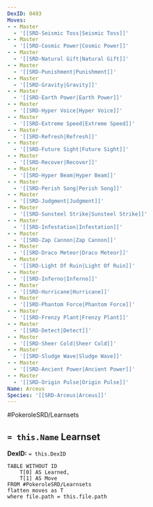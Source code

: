 ```yaml
---
DexID: 0493
Moves:
- - Master
  - '[[SRD-Seismic Toss|Seismic Toss]]'
- - Master
  - '[[SRD-Cosmic Power|Cosmic Power]]'
- - Master
  - '[[SRD-Natural Gift|Natural Gift]]'
- - Master
  - '[[SRD-Punishment|Punishment]]'
- - Master
  - '[[SRD-Gravity|Gravity]]'
- - Master
  - '[[SRD-Earth Power|Earth Power]]'
- - Master
  - '[[SRD-Hyper Voice|Hyper Voice]]'
- - Master
  - '[[SRD-Extreme Speed|Extreme Speed]]'
- - Master
  - '[[SRD-Refresh|Refresh]]'
- - Master
  - '[[SRD-Future Sight|Future Sight]]'
- - Master
  - '[[SRD-Recover|Recover]]'
- - Master
  - '[[SRD-Hyper Beam|Hyper Beam]]'
- - Master
  - '[[SRD-Perish Song|Perish Song]]'
- - Master
  - '[[SRD-Judgment|Judgment]]'
- - Master
  - '[[SRD-Sunsteel Strike|Sunsteel Strike]]'
- - Master
  - '[[SRD-Infestation|Infestation]]'
- - Master
  - '[[SRD-Zap Cannon|Zap Cannon]]'
- - Master
  - '[[SRD-Draco Meteor|Draco Meteor]]'
- - Master
  - '[[SRD-Light Of Ruin|Light Of Ruin]]'
- - Master
  - '[[SRD-Inferno|Inferno]]'
- - Master
  - '[[SRD-Hurricane|Hurricane]]'
- - Master
  - '[[SRD-Phantom Force|Phantom Force]]'
- - Master
  - '[[SRD-Frenzy Plant|Frenzy Plant]]'
- - Master
  - '[[SRD-Detect|Detect]]'
- - Master
  - '[[SRD-Sheer Cold|Sheer Cold]]'
- - Master
  - '[[SRD-Sludge Wave|Sludge Wave]]'
- - Master
  - '[[SRD-Ancient Power|Ancient Power]]'
- - Master
  - '[[SRD-Origin Pulse|Origin Pulse]]'
Name: Arceus
Species: '[[SRD-Arceus|Arceus]]'
---
```


#PokeroleSRD/Learnsets

## `= this.Name` Learnset

**DexID:** `= this.DexID`

```dataview
TABLE WITHOUT ID
    T[0] AS Learned,
    T[1] AS Move
FROM #PokeroleSRD/Learnsets
flatten moves as T
where file.path = this.file.path
```
